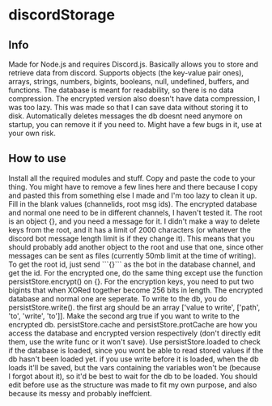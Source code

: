 # discordStorage
## Info

Made for Node.js and requires Discord.js. Basically allows you to store and retrieve data from discord. Supports objects (the key-value pair ones), arrays, strings, numbers, bigints, booleans, null, undefined, buffers, and functions. The database is meant for readability, so there is no data compression. The encrypted version also doesn't have data compression, I was too lazy. This was made so that I can save data without storing it to disk. Automatically deletes messages the db doesnt need anymore on startup, you can remove it if you need to. Might have a few bugs in it, use at your own risk.

## How to use
Install all the required modules and stuff. Copy and paste the code to your thing. You might have to remove a few lines here and there because I copy and pasted this from something else I made and I'm too lazy to clean it up. Fill in the blank values (channelids, root msg ids). The encrypted database and normal one need to be in different channels, I haven't tested it. The root is an object {}, and you need a message for it. I didn't make a way to delete keys from the root, and it has a limit of 2000 characters (or whatever the discord bot message length limit is if they change it). This means that you should probably add another object to the root and use that one, since other messages can be sent as files (currently 50mb limit at the time of writing). To get the root id, just send \```{}``` as the bot in the database channel, and get the id. For the encrypted one, do the same thing except use the function persistStore.encrypt() on {}. For the encryption keys, you need to put two bigints that when XORed together become 256 bits in length. The encrypted database and normal one are seperate. To write to the db, you do persistStore.write(). the first arg should be an array ['value to write', ['path', 'to', 'write', 'to']]. Make the second arg true if you want to write to the encrypted db. persistStore.cache and persistStore.protCache are how you access the database and encrypted version respectively (don't directly edit them, use the write func or it won't save). Use persistStore.loaded to check if the database is loaded, since you wont be able to read stored values if the db hasn't been loaded yet. if you use write before it is loaded, when the db loads it'll be saved, but the vars containing the variables won't be (because I forgot about it), so it'd be best to wait for the db to be loaded. You should edit before use as the structure was made to fit my own purpose, and also because its messy and probably ineffcient.
